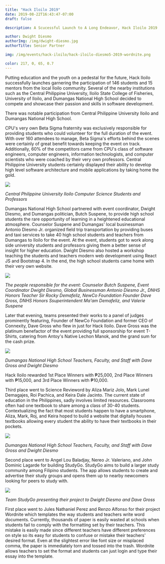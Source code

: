 ```yaml
---
title: "Hack Iloilo 2019"
date: 2019-08-22T16:43:47-07:00
draft: false

description: A Scucessful Launch to A Long Endeavor, Hack Iloilo 2019

author: Dwight Diesmo
authorImg: /img/dwight-diesmo.jpg
authorTitle: Senior Partner

img: /img/events/hack-iloilo/hack-iloilo-diesmo5-2019-wordnite.png

color: 217, 0, 65, 0.7
---
```


Putting education and the youth on a pedestal for the future, Hack Iloilo successfully launches garnering the participation of 146 students and 15 mentors from the local Iloilo community. Several of the nearby institutions such as the Central Philippine University, Iloilo State College of Fisheries, University of Iloilo, and Dumangas National High School decided to compete and showcase their passion and skills in software development.

There was notable participation from Central Philippine University Iloilo and Dumangas National High School.

CPU's very own Beta Sigma fraternity was exclusively responsible for providing students who could volunteer for the full duration of the event. With over 160 attendees to manage, Beta Sigma's efforts behind the scenes were certainly of great benefit towards keeping the event on track. Additionally, 60% of the competitors came from CPU's class of software engineers, computer engineers, information technologists, and computer scientists who were coached by their very own professors. Central Philippine University students certainly displayed their ability to develop high level software architecture and mobile applications by taking home the gold.

<div class="row">
    <div class="col-lg-3 col-md-2 col-12"></div>
    <div class="center py-4 col-lg-6 col-md-8 col-12">
        <img src="/img/events/hack-iloilo/cpu-comp-sci.jpg" class="w-100">
        <p class="text-small"><i>Central Philippine University Iloilo Computer Science Students and Professors</i></p>
    </div>
    <div class="col-lg-3 col-md-2 col-12"></div>
</div>

Dumangas National High School partnered with event coordinator, Dwight Diesmo, and Dumangas politician, Butch Suspene, to provide high school students the rare opportunity of learning in a heightened educational atmosphere. Counselor Suspene and Dumangas' local businessman Antonio Diesmo Jr. organized field trip transportation by providing buses and taxi services to take 40 high school students and teachers from Dumangas to Iloilo for the event. At the event, students got to work along side university students and professors giving them a better sense of insight for higher education. Dwight Diesmo also hosted a workshop teaching the students and teachers modern web development using React JS and Bootstrap 4. In the end, the high school students came home with their very own website.

<div class="row">
    <div class="col-lg-3 col-md-2 col-12"></div>
    <div class="center py-4 col-lg-6 col-md-8 col-12">
        <img src="/img/events/hack-iloilo/dumangas-team.jpg" class="w-100">
        <p class="text-small"><i>The people responsible for the event: Counselor Butch Suspene, Event Coordinator Dwight Diesmo, Global Businessman Antonio Diesmo Jr., DNHS Honors Teacher Sir Rocky Demafeliz, NewCo Foundation Founder Dave Gross, DNHS Honors Ssuperintendent Ma'am Demafeliz, and Valerie Suspene</i></p>
    </div>
    <div class="col-lg-3 col-md-2 col-12"></div>
</div>

Later that evening, teams presented their works to a panel of judges prominently featuring, Founder of NewCo Foundation and former CEO of Connexity, Dave Gross who flew in just for Hack Iloilo. Dave Gross was the platinum benefactor of the event providing full sponsorship for event T-Shirts, catering from Antoy's Native Lechon Manok, and the grand sum for the cash prize.

<div class="row">
    <div class="col-lg-3 col-md-2 col-12"></div>
    <div class="center py-4 col-lg-6 col-md-8 col-12">
        <img src="/img/events/hack-iloilo/university-iloilo.jpg" class="w-100">
        <p class="text-small"><i>Dumangas National High School Teachers, Faculty, and Staff with Dave Gross and Dwight Diesmo</i></p>
    </div>
    <div class="col-lg-3 col-md-2 col-12"></div>
</div>

Hack Iloilo rewarded 1st Place Winners with ₱25,000, 2nd Place Winners with ₱15,000, and 3rd Place Winners with ₱10,000.

Third place went to Science Revieword by Aliza Mariz Jolo, Mark Lunel Demagajes, Roi Pachica, and Keira Dale Jacinto. The current state of education in the Philippines, sadly involves limited resources. Classrooms often had one textbook to share among a class of 30-40 students. Contextualizing the fact that most students happen to have a smartphone, Aliza, Mark, Roj, and Keira hoped to build a website that digitally houses textbooks allowing every student the ability to have their textbooks in their pockets.

<div class="row">
    <div class="col-lg-3 col-md-2 col-12"></div>
    <div class="center py-4 col-lg-6 col-md-8 col-12">
        <img src="/img/events/hack-iloilo/dumangas-national-high-school-staff.jpg" class="w-100">
        <p class="text-small"><i>Dumangas National High School Teachers, Faculty, and Staff with Dave Gross and Dwight Diesmo</i></p>
    </div>
    <div class="col-lg-3 col-md-2 col-12"></div>
</div>

Second place went to Angel Lou Baladjay, Nereo Jr. Valeriano, and John Dominic Lagarde for building StudyGo. StudyGo aims to build a larger study community among Filipino students. The app allows students to create and advertise their study groups and opens them up to nearby newcomers looking for peers to study with.

<div class="row">
    <div class="col-lg-3 col-md-2 col-12"></div>
    <div class="center py-4 col-lg-6 col-md-8 col-12">
        <img src="/img/events/hack-iloilo/study-go.jpg" class="w-100">
        <p class="text-small"><i>Team StudyGo presenting their project to Dwight Diesmo and Dave Gross</i></p>
    </div>
    <div class="col-lg-3 col-md-2 col-12"></div>
</div>

First place went to Jules Nathaniel Perez and Renzo Alfonso for their project Wordnite which templates the way students and teachers write word documents. Currently, thousands of paper is easily wasted at schools when students fail to comply with the formatting set by their teachers. This mistake is easily made since different teachers have different preferences on style so its easy for students to confuse or mistake their teachers' desired format. Even at the slightest error like font size or misplaced comma, the paper is immediately torn and tossed into the trash. Wordnite allows teachers to set the format and students can just login and type their essay into the template.
